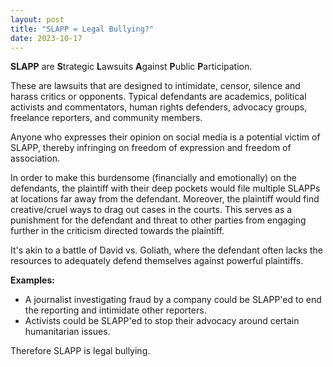 ```yaml
---
layout: post
title: "SLAPP = Legal Bullying?"
date: 2023-10-17
---
```


<!-- wp:paragraph -->
<p><strong>SLAPP</strong> are <strong>S</strong>trategic <strong>L</strong>awsuits <strong>A</strong>gainst <strong>P</strong>ublic <strong>P</strong>articipation.</p>
<!-- /wp:paragraph -->

<!-- wp:paragraph -->
<p>These are lawsuits that are designed to intimidate, censor, silence and harass critics or opponents. Typical defendants are academics, political activists and commentators, human rights defenders, advocacy groups, freelance reporters, and community members. </p>
<!-- /wp:paragraph -->

<!-- wp:paragraph -->
<p>Anyone who expresses their opinion on social media is a potential victim of SLAPP, thereby infringing on freedom of expression and freedom of association. </p>
<!-- /wp:paragraph -->

<!-- wp:paragraph -->
<p>In order to make this burdensome (financially and emotionally) on the defendants, the plaintiff with their deep pockets would file multiple SLAPPs at locations far away from the defendant. Moreover, the plaintiff would find creative/cruel ways to drag out cases in the courts. This serves as a punishment for the defendant and threat to other parties from engaging further in the criticism directed towards the plaintiff.</p>
<!-- /wp:paragraph -->

<!-- wp:paragraph -->
<p>It's akin to a battle of David vs. Goliath, where the defendant often lacks the resources to adequately defend themselves against powerful plaintiffs.</p>
<!-- /wp:paragraph -->

<!-- wp:paragraph -->
<p><strong>Examples: </strong></p>
<!-- /wp:paragraph -->

<!-- wp:list -->
<ul><!-- wp:list-item -->
<li>A journalist investigating fraud by a company could be SLAPP'ed to end the reporting and intimidate other reporters.</li>
<!-- /wp:list-item -->

<!-- wp:list-item -->
<li>Activists could be SLAPP'ed to stop their advocacy around certain humanitarian issues.</li>
<!-- /wp:list-item --></ul>
<!-- /wp:list -->

<!-- wp:paragraph -->
<p>Therefore SLAPP is legal bullying. </p>
<!-- /wp:paragraph -->
